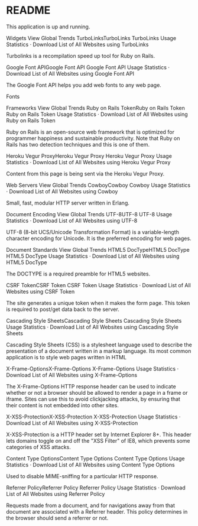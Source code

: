 # README

This application is up and running.

Widgets
View Global Trends
TurboLinksTurboLinks
TurboLinks Usage Statistics · Download List of All Websites using TurboLinks

Turbolinks is a recompilation speed up tool for Ruby on Rails.

Google Font APIGoogle Font API
Google Font API Usage Statistics · Download List of All Websites using Google Font API

The Google Font API helps you add web fonts to any web page.

Fonts

Frameworks
View Global Trends
Ruby on Rails TokenRuby on Rails Token
Ruby on Rails Token Usage Statistics · Download List of All Websites using Ruby on Rails Token

Ruby on Rails is an open-source web framework that is optimized for programmer happiness and sustainable productivity. Note that Ruby on Rails has two detection techniques and this is one of them.

Heroku Vegur ProxyHeroku Vegur Proxy
Heroku Vegur Proxy Usage Statistics · Download List of All Websites using Heroku Vegur Proxy

Content from this page is being sent via the Heroku Vegur Proxy.

Web Servers
View Global Trends
CowboyCowboy
Cowboy Usage Statistics · Download List of All Websites using Cowboy

Small, fast, modular HTTP server written in Erlang.

Document Encoding
View Global Trends
UTF-8UTF-8
UTF-8 Usage Statistics · Download List of All Websites using UTF-8

UTF-8 (8-bit UCS/Unicode Transformation Format) is a variable-length character encoding for Unicode. It is the preferred encoding for web pages.

Document Standards
View Global Trends
HTML5 DocTypeHTML5 DocType
HTML5 DocType Usage Statistics · Download List of All Websites using HTML5 DocType

The DOCTYPE is a required preamble for HTML5 websites.

CSRF TokenCSRF Token
CSRF Token Usage Statistics · Download List of All Websites using CSRF Token

The site generates a unique token when it makes the form page. This token is required to post/get data back to the server.

Cascading Style SheetsCascading Style Sheets
Cascading Style Sheets Usage Statistics · Download List of All Websites using Cascading Style Sheets

Cascading Style Sheets (CSS) is a stylesheet language used to describe the presentation of a document written in a markup language. Its most common application is to style web pages written in HTML

X-Frame-OptionsX-Frame-Options
X-Frame-Options Usage Statistics · Download List of All Websites using X-Frame-Options

The X-Frame-Options HTTP response header can be used to indicate whether or not a browser should be allowed to render a page in a frame or iframe. Sites can use this to avoid clickjacking attacks, by ensuring that their content is not embedded into other sites.

X-XSS-ProtectionX-XSS-Protection
X-XSS-Protection Usage Statistics · Download List of All Websites using X-XSS-Protection

X-XSS-Protection is a HTTP header set by Internet Explorer 8+. This header lets domains toggle on and off the "XSS Filter" of IE8, which prevents some categories of XSS attacks.

Content Type OptionsContent Type Options
Content Type Options Usage Statistics · Download List of All Websites using Content Type Options

Used to disable MIME-sniffing for a particular HTTP response.

Referrer PolicyReferrer Policy
Referrer Policy Usage Statistics · Download List of All Websites using Referrer Policy

Requests made from a document, and for navigations away from that document are associated with a Referrer header. This policy determines in the browser should send a referrer or not.

